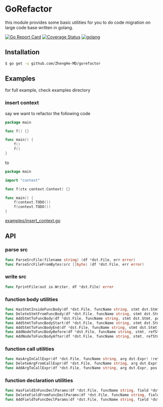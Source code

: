 # GoRefactor

this module provides some basic utilities for you to do code migration on large code base written in golang.

[![Go Report Card](https://goreportcard.com/badge/github.com/ZhengHe-MD/gorefactor)](https://goreportcard.com/report/github.com/ZhengHe-MD/gorefactor)
[![Coverage Status](https://coveralls.io/repos/github/ZhengHe-MD/gorefactor/badge.svg?branch=master)](https://coveralls.io/github/ZhengHe-MD/gorefactor?branch=master)
[![golang](https://img.shields.io/badge/Language-Go-green.svg?style=flat)](https://golang.org)

## Installation

```sh
$ go get -u github.com/ZhengHe-MD/gorefactor
```

## Examples

for full example, check examples directory

### insert context

say we want to refactor the following code

```go
package main

func f() {}

func main() {
    f()
    f()
}
```

to 

```go
package main

import "context"

func f(ctx context.Context) {}

func main() {
    f(context.TODO())
    f(context.TODO())
}
```

[examples/insert_context.go](/examples/insert_context.go)

## API

### parse src

```go
func ParseSrcFile(filename string) (df *dst.File, err error)
func ParseSrcFileFromBytes(src []byte) (df *dst.File, err error)
```

### write src

```go
func FprintFile(out io.Writer, df *dst.File) error
```

### function body utilities

```go
func HasStmtInsideFuncBody(df *dst.File, funcName string, stmt dst.Stmt) (ret bool)
func DeleteStmtFromFuncBody(df *dst.File, funcName string, stmt dst.Stmt) (modified bool)
func AddStmtToFuncBody(df *dst.File, funcName string, stmt dst.Stmt, pos int) (modified bool)
func AddStmtToFuncBodyStart(df *dst.File, funcName string, stmt dst.Stmt) (modified bool)
func AddStmtToFuncBodyEnd(df *dst.File, funcName string, stmt dst.Stmt) (modified bool)
func AddNodeToFuncBodyBefore(df *dst.File, funcName string, stmt, refStmt dst.Stmt) (modified bool) 
func AddNodeToFuncBodyAfter(df *dst.File, funcName string, stmt, refStmt dst.Stmt) (modified bool)
```

### function call utilities

```go
func HasArgInCallExpr(df *dst.File, funcName string, arg dst.Expr) (ret bool)
func DeleteArgFromCallExpr(df *dst.File, funcName string, arg dst.Expr) (modified bool)
func AddArgToCallExpr(df *dst.File, funcName string, arg dst.Expr, pos int) (modified bool)
```

### function declaration utilities

```go
func HasFieldInFuncDeclParams(df *dst.File, funcName string, field *dst.Field) (ret bool)
func DeleteFieldFromFuncDeclParams(df *dst.File, funcName string, field *dst.Field) (modified bool)
func AddFieldToFuncDeclParams(df *dst.File, funcName string, field *dst.Field, pos int) (modified bool)
```
